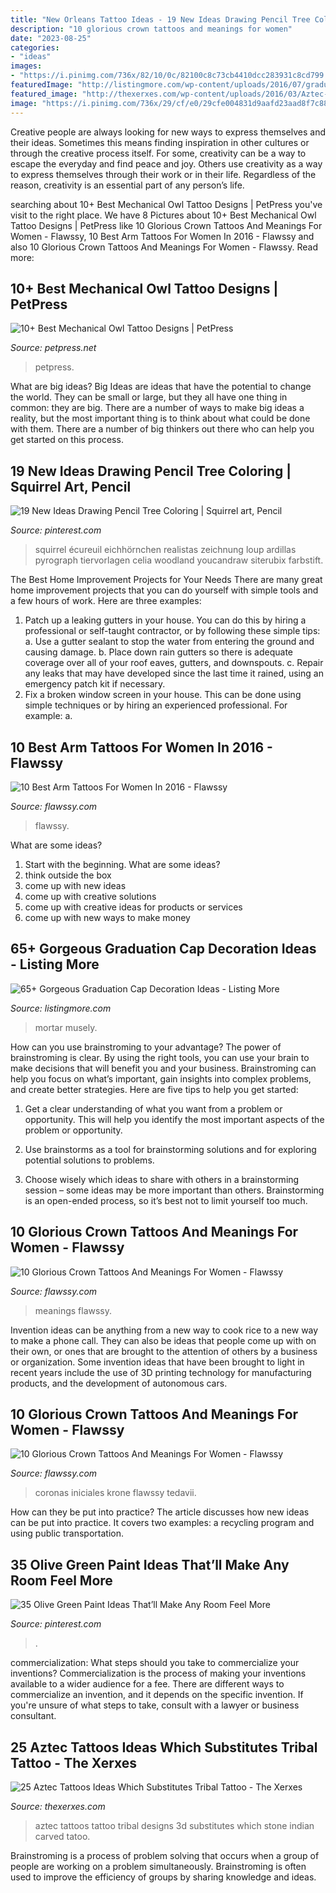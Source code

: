 ```yaml
---
title: "New Orleans Tattoo Ideas - 19 New Ideas Drawing Pencil Tree Coloring"
description: "10 glorious crown tattoos and meanings for women"
date: "2023-08-25"
categories:
- "ideas"
images:
- "https://i.pinimg.com/736x/82/10/0c/82100c8c73cb4410dcc283931c8cd799.jpg"
featuredImage: "http://listingmore.com/wp-content/uploads/2016/07/graduation-cap-decoration/29-graduation-cap-decoration-ideas.jpg"
featured_image: "http://thexerxes.com/wp-content/uploads/2016/03/Aztec-Tattoos-Pictures.jpg"
image: "https://i.pinimg.com/736x/29/cf/e0/29cfe004831d9aafd23aad8f7c88c72f.jpg"
---
```



Creative people are always looking for new ways to express themselves and their ideas. Sometimes this means finding inspiration in other cultures or through the creative process itself. For some, creativity can be a way to escape the everyday and find peace and joy. Others use creativity as a way to express themselves through their work or in their life. Regardless of the reason, creativity is an essential part of any person’s life.

	

		
searching about 10+ Best Mechanical Owl Tattoo Designs | PetPress you've visit to the right place. We have 8 Pictures about 10+ Best Mechanical Owl Tattoo Designs | PetPress like 10 Glorious Crown Tattoos And Meanings For Women - Flawssy, 10 Best Arm Tattoos For Women In 2016 - Flawssy and also 10 Glorious Crown Tattoos And Meanings For Women - Flawssy. Read more:
		
    
## 10+ Best Mechanical Owl Tattoo Designs | PetPress

<img loading=lazy src="https://petpress.net/wp-content/uploads/2020/06/mechanical-owl-tattoo-shoulder-scaled.jpg" onerror="this.onerror=null;this.src='https://tse1.mm.bing.net/th?id=OIP.Ea7ueZg8oJLJwR5RRPNT7wHaNK&amp;pid=15.1';" alt="10+ Best Mechanical Owl Tattoo Designs | PetPress">

_Source: petpress.net_

>petpress. 

	

What are big ideas?
Big Ideas are ideas that have the potential to change the world. They can be small or large, but they all have one thing in common: they are big. There are a number of ways to make big ideas a reality, but the most important thing is to think about what could be done with them. There are a number of big thinkers out there who can help you get started on this process.

    
## 19 New Ideas Drawing Pencil Tree Coloring | Squirrel Art, Pencil

<img loading=lazy src="https://i.pinimg.com/736x/29/cf/e0/29cfe004831d9aafd23aad8f7c88c72f.jpg" onerror="this.onerror=null;this.src='https://tse1.mm.bing.net/th?id=OIP.Lbrte7X__AcU_jM_CSm20AAAAA&amp;pid=15.1';" alt="19 New Ideas Drawing Pencil Tree Coloring | Squirrel art, Pencil">

_Source: pinterest.com_

>squirrel écureuil eichhörnchen realistas zeichnung loup ardillas pyrograph tiervorlagen celia woodland youcandraw siterubix farbstift. 

	

The Best Home Improvement Projects for Your Needs
There are many great home improvement projects that you can do yourself with simple tools and a few hours of work. Here are three examples: 
1. Patch up a leaking gutters in your house. You can do this by hiring a professional or self-taught contractor, or by following these simple tips: 
a. Use a gutter sealant to stop the water from entering the ground and causing damage. 
b. Place down rain gutters so there is adequate coverage over all of your roof eaves, gutters, and downspouts. 
c. Repair any leaks that may have developed since the last time it rained, using an emergency patch kit if necessary.
2. Fix a broken window screen in your house. This can be done using simple techniques or by hiring an experienced professional. For example: 
a.

    
## 10 Best Arm Tattoos For Women In 2016 - Flawssy

<img loading=lazy src="https://www.flawssy.com/wp-content/uploads/2016/06/Upper-Arm-Tattoo-Woman.jpg" onerror="this.onerror=null;this.src='https://tse4.mm.bing.net/th?id=OIP.nTZ_5ULSjxR6wtyk30kfzAHaKZ&amp;pid=15.1';" alt="10 Best Arm Tattoos For Women In 2016 - Flawssy">

_Source: flawssy.com_

>flawssy. 

	

What are some ideas?
1. Start with the beginning. What are some ideas? 
2. think outside the box 
3. come up with new ideas 
4. come up with creative solutions 
5. come up with creative ideas for products or services 
6. come up with new ways to make money 

    
## 65+ Gorgeous Graduation Cap Decoration Ideas - Listing More

<img loading=lazy src="http://listingmore.com/wp-content/uploads/2016/07/graduation-cap-decoration/29-graduation-cap-decoration-ideas.jpg" onerror="this.onerror=null;this.src='https://tse3.mm.bing.net/th?id=OIP.JvpzZgSLjP7zyDM3I24hCAHaJ4&amp;pid=15.1';" alt="65+ Gorgeous Graduation Cap Decoration Ideas - Listing More">

_Source: listingmore.com_

>mortar musely. 

	

How can you use brainstroming to your advantage?
The power of brainstroming is clear. By using the right tools, you can use your brain to make decisions that will benefit you and your business. Brainstroming can help you focus on what’s important, gain insights into complex problems, and create better strategies. Here are five tips to help you get started: 
1. Get a clear understanding of what you want from a problem or opportunity. This will help you identify the most important aspects of the problem or opportunity. 

2. Use brainstorms as a tool for brainstorming solutions and for exploring potential solutions to problems. 

3. Choose wisely which ideas to share with others in a brainstorming session – some ideas may be more important than others. Brainstorming is an open-ended process, so it’s best not to limit yourself too much.

    
## 10 Glorious Crown Tattoos And Meanings For Women - Flawssy

<img loading=lazy src="https://flawssy.com/wp-content/uploads/2016/06/Crown-Tattoo-Designs..jpg" onerror="this.onerror=null;this.src='https://tse2.mm.bing.net/th?id=OIP.g1tzrXGGGmCCu6z2qF-1rgHaJ4&amp;pid=15.1';" alt="10 Glorious Crown Tattoos And Meanings For Women - Flawssy">

_Source: flawssy.com_

>meanings flawssy. 

	

Invention ideas can be anything from a new way to cook rice to a new way to make a phone call. They can also be ideas that people come up with on their own, or ones that are brought to the attention of others by a business or organization. Some invention ideas that have been brought to light in recent years include the use of 3D printing technology for manufacturing products, and the development of autonomous cars.

    
## 10 Glorious Crown Tattoos And Meanings For Women - Flawssy

<img loading=lazy src="http://flawssy.com/wp-content/uploads/2016/06/Crown-Tattoos-with-Names.jpg" onerror="this.onerror=null;this.src='https://tse1.mm.bing.net/th?id=OIP.Z_9CF9iQ1FwzlIsCanjF7AHaJ4&amp;pid=15.1';" alt="10 Glorious Crown Tattoos And Meanings For Women - Flawssy">

_Source: flawssy.com_

>coronas iniciales krone flawssy tedavii. 

	

How can they be put into practice?
The article discusses how new ideas can be put into practice. It covers two examples: a recycling program and using public transportation.

    
## 35 Olive Green Paint Ideas That’ll Make Any Room Feel More

<img loading=lazy src="https://i.pinimg.com/736x/82/10/0c/82100c8c73cb4410dcc283931c8cd799.jpg" onerror="this.onerror=null;this.src='https://tse4.mm.bing.net/th?id=OIP.icwAfgLpOoRzrob2Hx0G_AHaLH&amp;pid=15.1';" alt="35 Olive Green Paint Ideas That’ll Make Any Room Feel More">

_Source: pinterest.com_

>. 

	

commercialization: What steps should you take to commercialize your inventions?
Commercialization is the process of making your inventions available to a wider audience for a fee. There are different ways to commercialize an invention, and it depends on the specific invention. If you're unsure of what steps to take, consult with a lawyer or business consultant.

    
## 25 Aztec Tattoos Ideas Which Substitutes Tribal Tattoo - The Xerxes

<img loading=lazy src="http://thexerxes.com/wp-content/uploads/2016/03/Aztec-Tattoos-Pictures.jpg" onerror="this.onerror=null;this.src='https://tse4.mm.bing.net/th?id=OIP.XUnPq_D9Of24-nxQyADKQgHaNH&amp;pid=15.1';" alt="25 Aztec Tattoos Ideas Which Substitutes Tribal Tattoo - The Xerxes">

_Source: thexerxes.com_

>aztec tattoos tattoo tribal designs 3d substitutes which stone indian carved tatoo. 

	

Brainstroming is a process of problem solving that occurs when a group of people are working on a problem simultaneously. Brainstroming is often used to improve the efficiency of groups by sharing knowledge and ideas.

